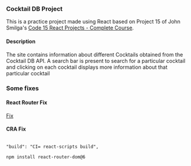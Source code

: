 ### Cocktail DB Project

This is a practice project made using React based on Project 15 of John Smilga's [Code 15 React Projects - Complete Course](https://www.youtube.com/watch?v=a_7Z7C_JCyo&ab_channel=freeCodeCamp.org).

#### Description

The site contains information about different Cocktails obtained from the Cocktail DB API. A search bar is present to search for a particular cocktail and clicking on each cocktail displays more information about that particular cocktail

### Some fixes

#### React Router Fix

[Fix](https://dev.to/dance2die/page-not-found-on-netlify-with-react-router-58mc)

#### CRA Fix

```

"build": "CI= react-scripts build",

```

```sh
npm install react-router-dom@6
```
